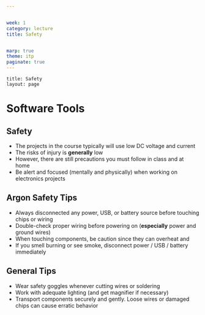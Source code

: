 ```yaml
---


week: 1
category: lecture
title: Safety


marp: true
theme: itp
paginate: true
---
```

```
title: Safety
layout: page
```

<!-- headingDivider: 2 -->

# Software Tools



## Safety

- The projects in the course typically will use low DC voltage and current 
- The risks of injury is **generally** low
- However, there are still precautions you must follow in class and at home
- Be alert and focused (mentally and physically) when working on electronics projects

## Argon Safety Tips

- Always disconnected any power, USB, or battery source before touching chips or wiring
- Double-check proper wiring before powering on (**especially** power and ground wires)
- When touching components, be caution since they can overheat and
- If you smell burning or see smoke, disconnect power / USB / battery immediately

## General Tips

- Wear safety goggles whenever cutting wires or soldering
- Work with adequate lighting (and get magnifier if necessary)
- Transport components securely and gently. Loose wires or damaged chips can cause erratic behavior